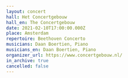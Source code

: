 ```yaml
---
layout: concert
hall: Het Concertgebouw
hall_en: The Concertgebouw
date: 2021-02-10T17:00:00.000Z
place: Amsterdam
repertoire: Beethoven Concerto
musicians: Daan Boertien, Piano
musicians_en: Daan Boertien, Piano
organizer_url: https://www.concertgebouw.nl/
in_archive: true
cancelled: false
---
```


